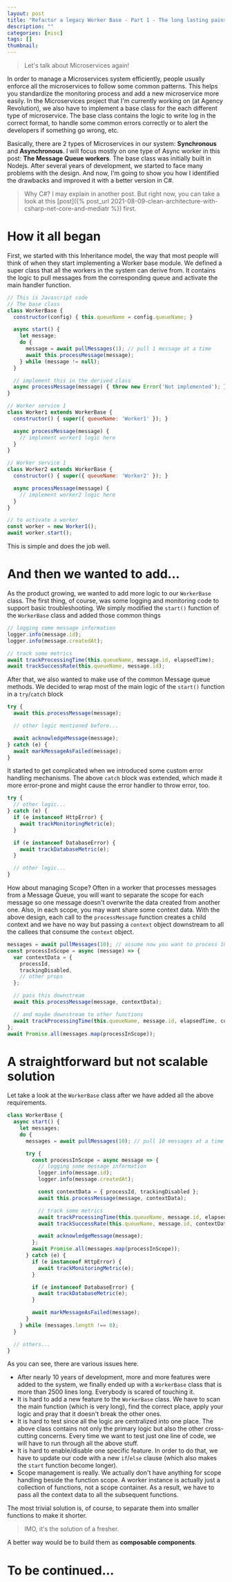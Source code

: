 ```yaml
---
layout: post
title: "Refactor a legacy Worker Base - Part 1 - The long lasting pains"
description: ""
categories: [misc]
tags: []
thumbnail:
---
```


> Let's talk about Microservices again!

In order to manage a Microservices system efficiently, people usually enforce all the
microservices to
follow some common patterns. This helps you standardize the monitoring process and add a new
microservice more easily. In the Microservices project that I'm currently working on (at Agency
Revolution), we also have to
implement a base class for the each different type of microservice. The base
class contains the logic to write log in the correct format, to handle some common errors
correctly or to alert the developers if something go wrong, etc.

Basically, there are 2 types of Microservices in
our system: **Synchronous** and **Asynchronous**. I will focus mostly on one type of Async worker in
this post: **The Message Queue workers**.
The base class was initially built in Nodejs. After several years of development, we started to face
many problems with the design. And now, I'm going to show you how I identified the drawbacks and
improved it with a better version in C#.

> Why C#? I may explain in another post. But right now, you
> can take a look at this
> [post]({% post_url 2021-08-09-clean-architecture-with-csharp-net-core-and-mediatr %})
> first.

# How it all began

First, we started with this Inheritance model, the way that most people will think of when they
start implementing a Worker base module. We defined a super class that all the workers in the system
can derive from. It
contains the logic to pull messages from the corresponding queue and
activate the main handler function.

```javascript
// This is Javascript code
// The base class
class WorkerBase {
  constructor(config) { this.queueName = config.queueName; }

  async start() {
    let message;
    do {
      message = await pullMessages(1); // pull 1 message at a time
      await this.processMessage(message);
    } while (message != null);
  }

  // implement this in the derived class
  async processMessage(message) { throw new Error('Not implemented'); }
}

// Worker service 1
class Worker1 extends WorkerBase {
  constructor() { super({ queueName: 'Worker1' }); }

  async processMessage(message) {
    // implement worker1 logic here
  }
}

// Worker service 1
class Worker2 extends WorkerBase {
  constructor() { super({ queueName: 'Worker2' }); }

  async processMessage(message) {
    // implement worker2 logic here
  }
}

// to activate a worker
const worker = new Worker1();
await worker.start();
```

<!-- more -->

This is simple and does the job well.

# And then we wanted to add...

As the product growing, we wanted to add more logic to our `WorkerBase`
class. The first thing, of course, was some logging and monitoring code to support basic
troubleshooting. We simply modified the `start()` function of the `WorkerBase` class and added
those common things

```javascript
// logging some message information
logger.info(message.id);
logger.info(message.createdAt);

// track some metrics
await trackProcessingTime(this.queueName, message.id, elapsedTime);
await trackSuccessRate(this.queueName, message.id);
```

After that, we also wanted to make use of the common Message queue methods. We decided to
wrap most of the main logic of the `start()` function in a `try`/`catch` block

```javascript
try {
  await this.processMessage(message);

  // other logic mentioned before...

  await acknowledgeMessage(message);
} catch (e) {
  await markMessageAsFailed(message);
}
```

It started to get complicated when we introduced some custom error handling mechanisms.
The above `catch` block was extended, which made it more error-prone and might cause the error
handler to throw error, too.

```javascript
try {
  // other logic...
} catch (e) {
  if (e instanceof HttpError) {
    await trackMonitoringMetric(e);
  }

  if (e instanceof DatabaseError) {
    await trackDatabaseMetric(e);
  }

  // other logic...
}
```

How about managing Scope? Often in a worker that processes messages from a Message Queue, you
will want to separate the scope for each message so one message doesn't overwrite the data created
from another one. Also, in each scope, you may want share some context data. With the above
design, each call to the `processMessage` function creates a child context and we have no way but
passing a `context` object downstream to all the callees that consume the `context` object.

```javascript
messages = await pullMessages(10); // assume now you want to process 10 messages at a time
const processInScope = async (message) => {
  var contextData = {
    processId,
    trackingDisabled,
    // other props
  };

  // pass this downstream
  await this.processMessage(message, contextData);

  // and maybe downstream to other functions
  await trackProcessingTime(this.queueName, message.id, elapsedTime, contextData);
};
await Promise.all(messages.map(processInScope));
```

# A straightforward but not scalable solution

Let take a look at the `WorkerBase` class after we have added all the above requirements.

```javascript
class WorkerBase {
  async start() {
    let messages;
    do {
      messages = await pullMessages(10); // pull 10 messages at a time

      try {
        const processInScope = async message => {
          // logging some message information
          logger.info(message.id);
          logger.info(message.createdAt);

          const contextData = { processId, trackingDisabled };
          await this.processMessage(message, contextData);

          // track some metrics
          await trackProcessingTime(this.queueName, message.id, elapsedTime, contextData);
          await trackSuccessRate(this.queueName, message.id, contextData);

          await acknowledgeMessage(message);
        };
        await Promise.all(messages.map(processInScope));
      } catch (e) {
        if (e instanceof HttpError) {
          await trackMonitoringMetric(e);
        }

        if (e instanceof DatabaseError) {
          await trackDatabaseMetric(e);
        }

        await markMessageAsFailed(message);
      }
    } while (messages.length !== 0);
  }

  // others...
}
```

As you can see, there are various issues here.

- After nearly 10 years of development, more and more features were added to the system, we
  finally ended up with a `WorkerBase` class that is more than 2500 lines long. Everybody is scared
  of touching it.
- It is hard to add a new feature to the `WorkerBase` class. We have to scan the main
  function (which is very long), find the correct place, apply your logic and pray that it doesn't
  break the other ones.
- It is hard to test since all the logic are centralized into one place. The above class contains
  not only the primary logic but also the other cross-cutting concerns. Every time we want to test
  just one line of code, we will have to run through all the above stuff.
- It is hard to enable/disable one specific feature. In order to do that, we have to update our code
  with a new `if`/`else` clause (which also makes the `start` function become longer).
- Scope management is really. We actually don't have anything for scope handling beside the function
  scope. A worker instance is actually just a collection of functions, not a scope container. As a
  result, we have to pass all the context data to all the subsequent functions.

The most trivial solution is, of course, to separate them into smaller functions to make it shorter.

> IMO, it's the solution of a fresher.

A better way would be to build them as **composable components**.

# To be continued...
